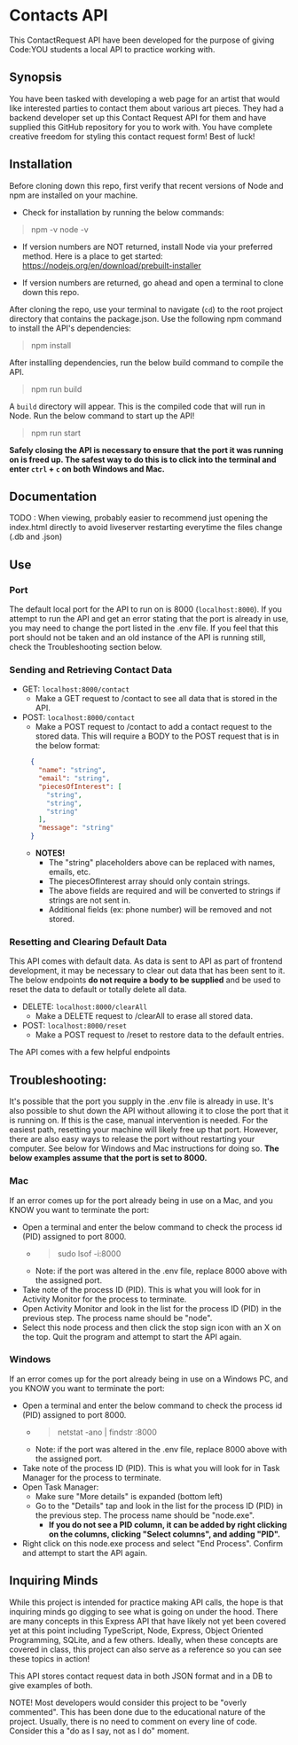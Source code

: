 # Contacts API
This ContactRequest API have been developed for the purpose of giving Code:YOU students a local API to practice working with.

## Synopsis
You have been tasked with developing a web page for an artist that would like interested parties to contact them about various art pieces. They had a backend developer set up this Contact Request API for them and have supplied this GitHub repository for you to work with. You have complete creative freedom for styling this contact request form! Best of luck!

## Installation
Before cloning down this repo, first verify that recent versions of Node and npm are installed on your machine.
- Check for installation by running the below commands:
> npm -v
> node -v

- If version numbers are NOT returned, install Node via your preferred method. Here is a place to get started:
https://nodejs.org/en/download/prebuilt-installer

- If version numbers are returned, go ahead and open a terminal to clone down this repo.

After cloning the repo, use your terminal to navigate (`cd`) to the root project directory that contains the package.json. Use the following npm command to install the API's dependencies:
> npm install

After installing dependencies, run the below build command to compile the API.
> npm run build

A `build` directory will appear. This is the compiled code that will run in Node. Run the below command to start up the API!
> npm run start

**Safely closing the API is necessary to ensure that the port it was running on is freed up. The safest way to do this is to click into the terminal and enter `ctrl` + `c` on both Windows and Mac.**

## Documentation
TODO : When viewing, probably easier to recommend just opening the index.html directly to avoid liveserver restarting everytime the files change (.db and .json)

## Use
### Port
The default local port for the API to run on is 8000 (`localhost:8000`). If you attempt to run the API and get an error stating that the port is already in use, you may need to change the port listed in the .env file. If you feel that this port should not be taken and an old instance of the API is running still, check the Troubleshooting section below.

### Sending and Retrieving Contact Data
- GET: `localhost:8000/contact`
  - Make a GET request to /contact to see all data that is stored in the API.
- POST: `localhost:8000/contact`
  - Make a POST request to /contact to add a contact request to the stored data. This will require a BODY to the POST request that is in the below format:
  ```json
    {
      "name": "string",
      "email": "string",
      "piecesOfInterest": [
        "string",
        "string",
        "string"
      ],
      "message": "string"
    }
  ```
  - **NOTES!** 
    - The "string" placeholders above can be replaced with names, emails, etc.
    - The piecesOfInterest array should only contain strings. 
    - The above fields are required and will be converted to strings if strings are not sent in.
    - Additional fields (ex: phone number) will be removed and not stored.

### Resetting and Clearing Default Data
This API comes with default data. As data is sent to API as part of frontend development, it may be necessary to clear out data that has been sent to it. The below endpoints **do not require a body to be supplied** and be used to reset the data to default or totally delete all data.

- DELETE: `localhost:8000/clearAll`
  - Make a DELETE request to /clearAll to erase all stored data.
- POST: `localhost:8000/reset`
  - Make a POST request to /reset to restore data to the default entries.

The API comes with a few helpful endpoints

## Troubleshooting:
It's possible that the port you supply in the .env file is already in use. It's also possible to shut down the API without allowing it to close the port that it is running on. If this is the case, manual intervention is needed. For the easiest path, resetting your machine will likely free up that port. However, there are also easy ways to release the port without restarting your computer. See below for Windows and Mac instructions for doing so. **The below examples assume that the port is set to 8000.**

### Mac
If an error comes up for the port already being in use on a Mac, and you KNOW you want to terminate the port:
- Open a terminal and enter the below command to check the process id (PID) assigned to port 8000.
  - > sudo lsof -i:8000
  - Note: if the port was altered in the .env file, replace 8000 above with the assigned port.
- Take note of the process ID (PID). This is what you will look for in Activity Monitor for the process to terminate.
- Open Activity Monitor and look in the list for the process ID (PID) in the previous step. The process name should be "node".
- Select this node process and then click the stop sign icon with an X on the top. Quit the program and attempt to start the API again.

### Windows
If an error comes up for the port already being in use on a Windows PC, and you KNOW you want to terminate the port:
- Open a terminal and enter the below command to check the process id (PID) assigned to port 8000.
  - > netstat -ano | findstr :8000
  - Note: if the port was altered in the .env file, replace 8000 above with the assigned port.
- Take note of the process ID (PID). This is what you will look for in Task Manager for the process to terminate.
- Open Task Manager:
  - Make sure "More details" is expanded (bottom left)
  - Go to the "Details" tap and look in the list for the process ID (PID) in the previous step. The process name should be "node.exe".
	- **If you do not see a PID column, it can be added by right clicking on the columns, clicking "Select columns", and adding "PID".**
- Right click on this node.exe process and select "End Process". Confirm and attempt to start the API again.

## Inquiring Minds
While this project is intended for practice making API calls, the hope is that inquiring minds go digging to see what is going on under the hood. There are many concepts in this Express API that have likely not yet been covered yet at this point including TypeScript, Node, Express, Object Oriented Programming, SQLite, and a few others. Ideally, when these concepts are covered in class, this project can also serve as a reference so you can see these topics in action!

This API stores contact request data in both JSON format and in a DB to give examples of both.

NOTE! Most developers would consider this project to be "overly commented". This has been done due to the educational nature of the project. Usually, there is no need to comment on every line of code. Consider this a "do as I say, not as I do" moment.
